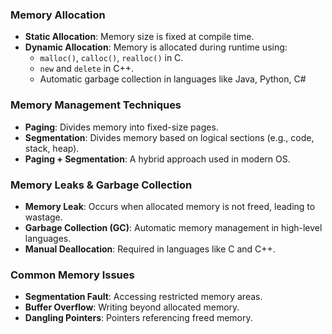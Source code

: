 ### **Memory Allocation**

- **Static Allocation**: Memory size is fixed at compile time.
- **Dynamic Allocation**: Memory is allocated during runtime using:
    - `malloc()`, `calloc()`, `realloc()` in C.
    - `new` and `delete` in C++.
    - Automatic garbage collection in languages like Java, Python, C#

### **Memory Management Techniques**

- **Paging**: Divides memory into fixed-size pages.
- **Segmentation**: Divides memory based on logical sections (e.g., code, stack, heap).
- **Paging + Segmentation**: A hybrid approach used in modern OS.

### **Memory Leaks & Garbage Collection**

- **Memory Leak**: Occurs when allocated memory is not freed, leading to wastage.
- **Garbage Collection (GC)**: Automatic memory management in high-level languages.
- **Manual Deallocation**: Required in languages like C and C++.
### **Common Memory Issues**

- **Segmentation Fault**: Accessing restricted memory areas.
- **Buffer Overflow**: Writing beyond allocated memory.
- **Dangling Pointers**: Pointers referencing freed memory.